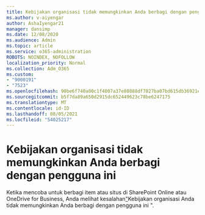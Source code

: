 ```yaml
---
title: Kebijakan organisasi tidak memungkinkan Anda berbagi dengan pengguna ini
ms.author: v-aiyengar
author: AshaIyengar21
manager: dansimp
ms.date: 12/08/2020
ms.audience: Admin
ms.topic: article
ms.service: o365-administration
ROBOTS: NOINDEX, NOFOLLOW
localization_priority: Normal
ms.collection: Adm_O365
ms.custom:
- "9000191"
- "7523"
ms.openlocfilehash: 90be6f740a00c1f4007a37e80888df7827ba07bd615db36921ee8f01cc5ea05c
ms.sourcegitcommit: b5f7da89a650d2915dc652449623c78be6247175
ms.translationtype: MT
ms.contentlocale: id-ID
ms.lasthandoff: 08/05/2021
ms.locfileid: "54025217"
---
```

# <a name="organizations-policies-do-not-allow-you-to-share-with-these-users"></a>Kebijakan organisasi tidak memungkinkan Anda berbagi dengan pengguna ini

Ketika mencoba untuk berbagi item atau situs di SharePoint Online atau OneDrive for Business, Anda melihat kesalahan["](https://docs.microsoft.com/sharepoint/troubleshoot/sharing-and-permissions/organization-policies-do-not-allow-you-to-share-with-users-error)Kebijakan organisasi Anda tidak memungkinkan Anda berbagi dengan pengguna ini ".